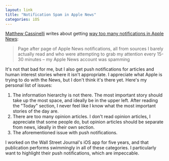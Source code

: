 ```yaml
---
layout: link
title: "Notification Spam in Apple News"
categories: iOS
---
```


[Matthew Cassinelli](https://twitter.com/mattcassinelli) writes about getting [way too many notifications in Apple News](https://www.matthewcassinelli.com/apple-news-notification-spam-2/):

> Page after page of Apple News notifications, all from sources I barely actually read and who were attempting to grab my attention every 15-30 minutes – my Apple News account was spamming 

It's not that bad for me, but I also get push notifications for articles and human interest stories where it isn't appropriate. I appreciate what Apple is trying to do with the News, but I don't think it's there yet. Here's my personal list of issues:

1. The information hierarchy is not there. The most important story should take up the most space, and ideally be in the upper left. After reading the "Today" section, I never feel like I know what the most important stories of the day are.
2. There are too many opinion articles. I don't read opinion articles, I appreciate that some people do, but opinion articles should be separate from news, ideally in their own section.
3. The aforementioned issue with push notifications.

I worked on the Wall Street Journal's iOS app for five years, and that publication performs swimmingly in all of these categories. I particularly want to highlight their push notifications, which are impeccable.
